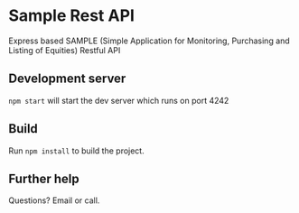 # Sample Rest API

Express based SAMPLE (Simple Application for Monitoring, Purchasing and Listing of  Equities) Restful API

## Development server

`npm start` will start the dev server which runs on port 4242

## Build

Run `npm install` to build the project. 

## Further help

Questions?   Email or call.

